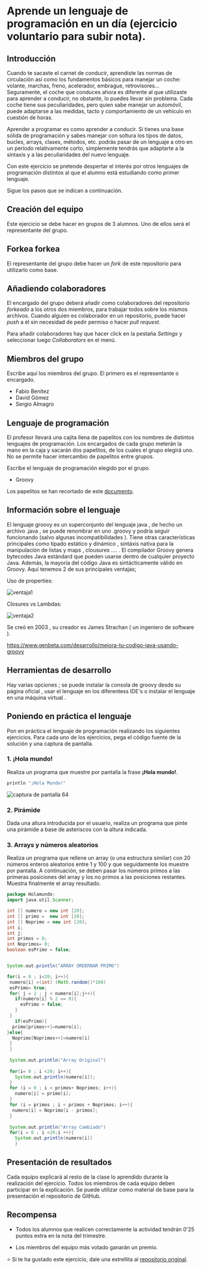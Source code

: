 # Aprende un lenguaje de programación en un día (ejercicio voluntario para subir nota).

## Introducción

Cuando te sacaste el carnet de conducir, aprendiste las normas de circulación así como los fundamentos básicos para manejar un coche: volante, marchas, freno, acelerador, embrague, retrovisores... Seguramente, el coche que conduces ahora es diferente al que utilizaste para aprender a conducir, no obstante, lo puedes llevar sin problema. Cada coche tiene sus peculiaridades, pero quien sabe manejar un automóvil, puede adaptarse a las medidas, tacto y comportamiento de un vehículo en cuestión de horas.

Aprender a programar es como aprender a conducir. Si tienes una base sólida de programación y sabes manejar con soltura los tipos de datos, bucles, arrays, clases, métodos, etc. podrás pasar de un lenguaje a otro en un período relativamente corto, simplemente tendrás que adaptarte a la sintaxis y a las peculiaridades del nuevo lenguaje.

Con este ejercicio se pretende despertar el interés por otros lenguajes de programación distintos al que el alumno está estudiando como primer lenguaje.

Sigue los pasos que se indican a continuación.

## Creación del equipo

Este ejercicio se debe hacer en grupos de 3 alumnos. Uno de ellos será el representante del grupo.

## Forkea forkea

El representante del grupo debe hacer un *fork* de este repositorio para utilizarlo como base.

## Añadiendo colaboradores

El encargado del grupo deberá añadir como colaboradores del repositorio *forkeado* a los otros dos miembros, para trabajar todos sobre los mismos archivos. Cuando alguien es colaborador en un repositorio, puede hacer *push* a él sin necesidad de pedir permiso o hacer *pull request*.

Para añadir colaboradores hay que hacer click en la pestaña *Settings* y seleccionar luego *Collaborators* en el menú.

## Miembros del grupo

Escribe aquí los miembros del grupo. El primero es el representante o encargado.

* Fabio Benítez
* David Gómez
* Sergio Almagro

## Lenguaje de programación

El profesor llevará una cajita llena de papelitos con los nombres de distintos lenguajes de programación. Los encargados de cada grupo meterán la mano en la caja y sacarán dos papelitos, de los cuales el grupo elegirá uno. No se permite hacer intercambio de papelitos entre grupos.

Escribe el lenguaje de programación elegido por el grupo.

* Groovy

Los papelitos se han recortado de este [documento](lenguajes_de_programacion.pdf).

## Información sobre el lenguaje


El lenguaje groovy es un superconjunto del lenguaje java  , de hecho un archivo .java , se puede renombrar en uno .groovy y podría seguir funcionando (salvo algunas incompatibilidades ). Tiene otras características principales como tipado estático y dinámico , sintáxis nativa para la manipulación de listas y maps , clousures .... .
El compilador Groovy genera bytecodes Java estándard que pueden usarse dentro de cualquier proyecto Java. Además, la mayoría del código Java es sintácticamente válido en Groovy.
Aquí tenemos 2 de sus principales ventajas;

Uso de properties:


![ventaja1](https://user-images.githubusercontent.com/43671744/50143349-a78a4d00-02ac-11e9-9dce-dddb69419dd3.png)


Closures vs Lambdas:





![ventaja2](https://user-images.githubusercontent.com/43671744/50143430-dbfe0900-02ac-11e9-9a6d-595c51bce9a9.png)




Se creó en 2003 , su creador es  James Strachan ( un ingeniero de software ).

https://www.genbeta.com/desarrollo/mejora-tu-codigo-java-usando-groovy

## Herramientas de desarrollo

Hay varias opciones ; se puede instalar la consola de groovy desde su página oficial , usar el lenguaje en los diferentess IDE's o instalar el lenguaje en una máquina virtual . 

## Poniendo en práctica el lenguaje

Pon en práctica el lenguaje de programación realizando los siguientes ejercicios. Para cada uno de los ejercicios, pega el código fuente de la solución y una captura de pantalla.

### 1. ¡Hola mundo!

Realiza un programa que muestre por pantalla la frase **¡Hola mundo!**.


```groovy
println "¡Hola Mundo!"
```


![captura de pantalla 64](https://user-images.githubusercontent.com/43568460/50142847-5fb6f600-02ab-11e9-86d0-8dfbc7e3bbdd.png)


### 2. Pirámide

Dada una altura introducida por el usuario, realiza un programa que pinte una pirámide a base de asteriscos con la altura indicada.

### 3. Arrays y números aleatorios

Realiza un programa que rellene un array (o una estructura similar) con 20 números enteros aleatorios entre 1 y 100 y que seguidamente los muestre por pantalla. A continuación, se deben pasar los números primos a las primeras posiciones del array y los no primos a las posiciones restantes. Muestra finalmente el array resultado.
```groovy
package Holamundo;
import java.util.Scanner;

int [] numero = new int [20];
int [] primo =  new int [20];
int [] Noprimo = new int [20];
int i;
int j;
int primos = 0;
int Noprimos= 0;
boolean esPrimo = false;


System.out.println("ARRAY ORDERNAR PRIMO")

for(i = 0 ; i<20; i++){
 numero[i] =(int) (Math.random()*100)
 esPrimo= true;
 for( j = 2 ; j < numero[i];j++){
   if(numero[i] % 2 == 0){
	 esPrimo = false;
   }
 }
   if(esPrimo){
  primo[primos++]=numero[i];
}else{
  Noprimo[Noprimos++]=numero[i]
 }
 }
 
 System.out.println("Array Original")
 
 for(i= 0 ; i <20; i++){
   System.out.println(numero[i]);
 }
 for (i = 0 ; i < primos+ Noprimos; i++){
   numero[i] = primo[i];
 }
 for (i = primos ; i < primos + Noprimos; i++){
  numero[i] = Noprimo[i - primos];
 }
		
 System.out.println("Array Cambiado")
 for(i = 0 ; i <20;i ++){
   System.out.println(numero[i])
   }
```


## Presentación de resultados

Cada equipo explicará al resto de la clase lo aprendido durante la realización del ejercicio. Todos los miembros de cada equipo deben participar en la explicación. Se puede utilizar como material de base para la presentación el repositorio de GitHub.

## Recompensa

* Todos los alumnos que realicen correctamente la actividad tendrán 0'25 puntos extra en la nota del trimestre.

* Los miembros del equipo más votado ganarán un premio.

:star: Si te ha gustado este ejercicio, dale una estrellita al [repositorio original](https://github.com/LuisJoseSanchez/aprende-un-lenguaje-en-un-dia).

